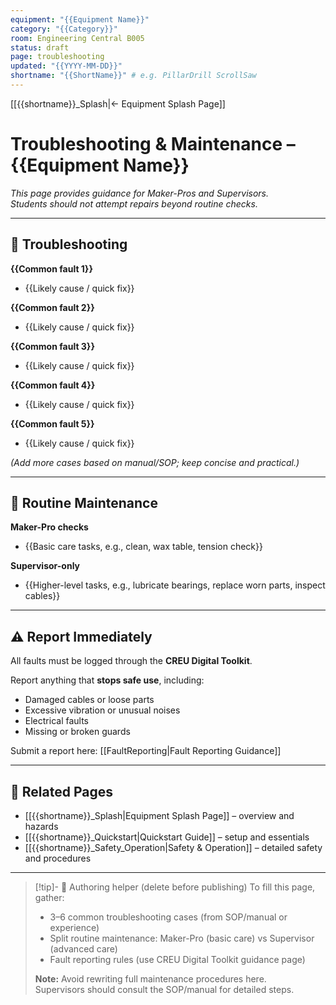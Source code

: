 ```yaml
---
equipment: "{{Equipment Name}}"
category: "{{Category}}"
room: Engineering Central B005
status: draft
page: troubleshooting
updated: "{{YYYY-MM-DD}}"
shortname: "{{ShortName}}" # e.g. PillarDrill ScrollSaw
---
```

<!--
USAGE
1) Duplicate this file into the equipment's folder and rename it:
   e.g., "BandSaw_Troubleshooting.md"
2) Replace ALL {{PLACEHOLDER}} tokens.
3) Troubleshooting should be simple checks; do NOT expand maintenance procedures (refer to SOP if needed).
4) Delete the "Authoring helper" callout at the bottom before publishing.
5) Link to files in resources will be added manually
6) Do not change or reword section headings, emojis, or tables — only replace {{PLACEHOLDER}} content.
7) Set `shortname` in the frontmatter (e.g., PillarDrill, ScrollSaw) and use it for all internal links: [[{{shortname}}_Splash]], [[{{shortname}}_Quickstart]], [[{{shortname}}_Safety]], [[{{shortname}}_Troubleshooting]].
-->

[[{{shortname}}_Splash|← Equipment Splash Page]]

# Troubleshooting & Maintenance – {{Equipment Name}}

*This page provides guidance for <span class="blue-apron">Maker-Pros</span> and <span class="red-apron">Supervisors</span>.  
Students should not attempt repairs beyond routine checks.*  

---

## 🔎 Troubleshooting

**{{Common fault 1}}**  
- {{Likely cause / quick fix}}  

**{{Common fault 2}}**  
- {{Likely cause / quick fix}}  

**{{Common fault 3}}**  
- {{Likely cause / quick fix}}  

**{{Common fault 4}}**  
- {{Likely cause / quick fix}}  

**{{Common fault 5}}**  
- {{Likely cause / quick fix}} 

*(Add more cases based on manual/SOP; keep concise and practical.)*

---

## 🧰 Routine Maintenance

**<span class="blue-apron">Maker-Pro</span> checks**  
- {{Basic care tasks, e.g., clean, wax table, tension check}}  

**<span class="red-apron">Supervisor</span>-only**  
- {{Higher-level tasks, e.g., lubricate bearings, replace worn parts, inspect cables}}  

---

## ⚠️ Report Immediately
All faults must be logged through the **CREU Digital Toolkit**.  

Report anything that **stops safe use**, including:  
- Damaged cables or loose parts  
- Excessive vibration or unusual noises  
- Electrical faults  
- Missing or broken guards  

Submit a report here: [[FaultReporting|Fault Reporting Guidance]]

---

## 🔗 Related Pages
- [[{{shortname}}_Splash|Equipment Splash Page]] – overview and hazards  
- [[{{shortname}}_Quickstart|Quickstart Guide]] – setup and essentials  
- [[{{shortname}}_Safety_Operation|Safety & Operation]] – detailed safety and procedures  

---

> [!tip]- 🧠 Authoring helper (delete before publishing)
> To fill this page, gather:
> - 3–6 common troubleshooting cases (from SOP/manual or experience)
> - Split routine maintenance: Maker-Pro (basic care) vs Supervisor (advanced care)
> - Fault reporting rules (use CREU Digital Toolkit guidance page)
>
> **Note:** Avoid rewriting full maintenance procedures here.  
> Supervisors should consult the SOP/manual for detailed steps.
